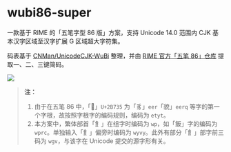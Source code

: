 # wubi86-super
一款基于 RIME 的「五笔字型 86 版」方案，支持 Unicode 14.0 范围内 CJK 基本汉字区域至汉字扩展 G 区域超大字符集。

码表基于 [CNMan/UnicodeCJK-WuBi](https://github.com/CNMan/UnicodeCJK-WuBi) 整理，并由 [RIME 官方「五笔 86」仓库](https://github.com/rime/rime-wubi) 提取一、二、三键简码。

![](https://s3.bmp.ovh/imgs/2022/04/23/b40b96b787de95b0.png)
> **注：** 
> 1. 由于在五笔 86 中，「𫜵」`U+2B735` 为「豸」`eer`「貌」`eerq` 等字的第一个字根，故按照字根字的编码规则，编码为 `etyt`。
> 2. 本方案中，繁体部首「飠」在组字时编码为 `wp`，如「飯」字的编码为 `wprc`。单独输入「飠」偏旁时编码为 `wyvy`。此外有部分「飠」部字前三码为 `wgv`，与该字在 Unicode 提交的源字形有关。
